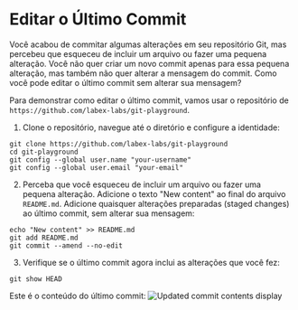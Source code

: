 # Editar o Último Commit

Você acabou de commitar algumas alterações em seu repositório Git, mas percebeu que esqueceu de incluir um arquivo ou fazer uma pequena alteração. Você não quer criar um novo commit apenas para essa pequena alteração, mas também não quer alterar a mensagem do commit. Como você pode editar o último commit sem alterar sua mensagem?

Para demonstrar como editar o último commit, vamos usar o repositório de `https://github.com/labex-labs/git-playground`.

1. Clone o repositório, navegue até o diretório e configure a identidade:

```shell
git clone https://github.com/labex-labs/git-playground
cd git-playground
git config --global user.name "your-username"
git config --global user.email "your-email"
```

2. Perceba que você esqueceu de incluir um arquivo ou fazer uma pequena alteração. Adicione o texto "New content" ao final do arquivo `README.md`. Adicione quaisquer alterações preparadas (staged changes) ao último commit, sem alterar sua mensagem:

```shell
echo "New content" >> README.md
git add README.md
git commit --amend --no-edit
```

3. Verifique se o último commit agora inclui as alterações que você fez:

```shell
git show HEAD
```

Este é o conteúdo do último commit:
![Updated commit contents display](../assets/challenge-update-commit-contents.png)
